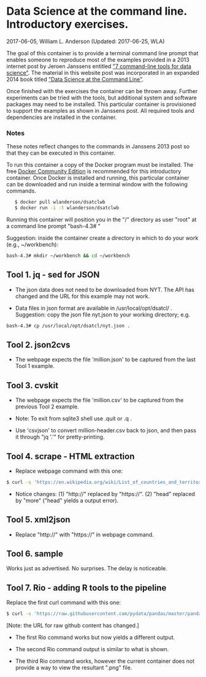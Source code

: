 # Data Science at the command line. Introductory exercises.
2017-06-05, William L. Anderson
(Updated: 2017-06-25, WLA)

The goal of this container is to provide a terminal command line prompt that enables someone to reproduce most of the examples provided in a 2013 internet post by Jeroen Janssens entitled ["7 command-line tools for data science"](http://jeroenjanssens.com/2013/09/19/seven-command-line-tools-for-data-science.html). The material in this website post was incorporated in an expanded 2014 book titled ["Data Science at the Command Line"](http://datascienceatthecommandline.com/).

Once finished with the exercises the container can be thrown away. Further experiments can be tried with the tools, but additional system and software packages may need to be installed. This particular container is provisioned to support the examples as shown in Janssens post. All required tools and dependencies are installed in the container.

### Notes

These notes reflect changes to the commands in Janssens 2013 post so that they can be executed in this container. 

To run this container a copy of the Docker program must be installed. The free [Docker Community Edition](https://www.docker.com/community-edition) is recommended for this introductory container. Once Docker is installed and running, this particular container can be downloaded and run inside a terminal window with the following commands.

```sh
   $ docker pull wlanderson/dsatclwb
   $ docker run -i -t wlanderson/dsatclwb
```
Running this container will position you in the "/" directory as user
"root" at a command line prompt "bash-4.3# "

Suggestion: inside the container create a directory in which to do your work (e.g., ~/workbench):
```sh
bash-4.3# mkdir ~/workbench && cd ~/workbench
```

## Tool 1. jq - sed for JSON
- The json data does not need to be downloaded from NYT. The API has changed and the URL for this example may not work.
     
- Data files in json format are available in /usr/local/opt/dsatcl/ .
     Suggestion: copy the json file nyt.json to your working directory; e.g.
```sh
bash-4.3# cp /usr/local/opt/dsatcl/nyt.json .
```

## Tool 2. json2cvs
- The webpage expects the file 'million.json' to be captured from the last Tool 1 example.
     
## Tool 3. cvskit
- The webpage expects the file 'million.csv' to be captured
     from the previous Tool 2 example.

- Note: To exit from sqlite3 shell use .quit or .q .

- Use 'csvjson' to convert million-header.csv back to json, and then pass it through "jq '.'"  for pretty-printing.

## Tool 4. scrape - HTML extraction
- Replace webpage command with this one:
```sh
$ curl -s 'https://en.wikipedia.org/wiki/List_of_countries_and_territories_by_border/area_ratio' | scrape -b -e 'table.wikitable > tr:not(:first-child)' | more
```
- Notice changes: (1) "http://" replaced by "https://".  (2) "head" replaced by "more" ("head" yields a output error).

## Tool 5. xml2json
- Replace "http://" with "https://" in webpage command.

## Tool 6. sample
Works just as advertised. No surprises. The delay is noticeable.

## Tool 7. Rio - adding R tools to the pipeline
Replace the first curl command with this one:
```sh
$ curl -s 'https://raw.githubusercontent.com/pydata/pandas/master/pandas/tests/data/iris.csv' > iris.csv
```
[Note: the URL for raw github content has changed.]

- The first Rio command works but now yields a different output.

- The second Rio command output is similar to what is shown.

- The third Rio command works, however the current container does not provide
  a way to view the resultant ".png" file.
